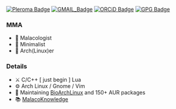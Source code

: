 

[![Pleroma Badge](https://img.shields.io/badge/Pleroma-ff9700?style=for-the-badge&logo=pleroma&logoColor=white)](https://social.malacology.net/users/malacology) [![GMAIL_Badge](https://img.shields.io/badge/email-ff84a0?style=for-the-badge&logo=gmail&logoColor=white)](mailto:guoyizhang@malacology.net) [![ORCiD Badge](https://img.shields.io/badge/orcid-A6CE39?style=for-the-badge&logo=orcid&logoColor=white)](https://orcid.org/0000-0001-7665-9547)  [![GPG Badge](https://img.shields.io/badge/GPG-00b0ff?style=for-the-badge&logo=gnuprivacyguard&logoColor=white)](https://keys.openpgp.org/search?q=892EBC7DC392DFF9C9C03F1D15F4180E73787863)

### **MMA**

- :snail: Malacologist
- :white_heart: Minimalist
- :penguin: Arch(Linux)er


### Details

- :crossed_swords: C/C++ [ just begin ] Lua 
- :gear: Arch Linux / Gnome / Vim 
- :dna: Maintaining [BioArchLinux](https://github.com/BioArchLinux) and 150+ AUR packages
- :books: [MalacoKnowledge](https://knwl.malacology.net/)

<!---
starsareintherose/starsareintherose is a ✨ special ✨ repository because its `README.md` (this file) appears on your GitHub profile.
You can click the Preview link to take a look at your changes.
--->


